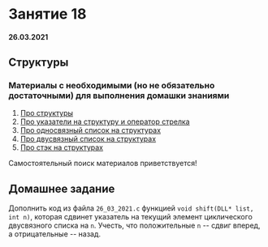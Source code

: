 # Занятие 18

#### 26.03.2021

## Структуры

### Материалы с необходимыми (но не обязательно достаточными) для выполнения домашки знаниями

1. [Про структуры](https://rtfm.co.ua/c-struktury/)  
2. [Про указатели на структуру и оператор стрелка](http://www.c-cpp.ru/books/ispolzovanie-ukazateley-na-strukturu)  
3. [Про односвязный список на структурах](https://learnc.info/adt/linked_list.html)
4. [Про двусвязный список на структурах](https://learnc.info/adt/double_linked_list.html)   
5. [Про стэк на структурах](https://learnc.info/adt/stack.html)

Самостоятельный поиск материалов приветствуется!  

## Домашнее задание

Дополнить код из файла `26_03_2021.c` функцией `void shift(DLL* list, int n)`, которая сдвинет указатель на текущий элемент циклического двусвязного списка на `n`. Учесть, что положительные `n` -- сдвиг вперед, а отрицательные -- назад.